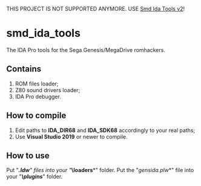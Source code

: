 THIS PROJECT IS NOT SUPPORTED ANYMORE. USE [Smd Ida Tools v2](https://github.com/lab313ru/smd_ida_tools)!

# smd_ida_tools
The IDA Pro tools for the Sega Genesis/MegaDrive romhackers.

## Contains
1. ROM files loader;
2. Z80 sound drivers loader;
3. IDA Pro debugger.

## How to compile
1. Edit paths to **IDA_DIR68** and **IDA_SDK68** accordingly to your real paths;
2. Use **Visual Studio 2019** or newer to compile.

## How to use
Put "***.ldw**" files into your "***<IDA>\loaders***" folder. Put the "**gensida*.plw**" file into your "***<IDA>\plugins***" folder. 

